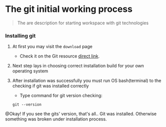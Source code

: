 # The git initial working process

> The are description for starting workspace with git technologies

### Installing git

1. At first you may visit the `download` page
   - Check it on the Git resource [direct link](https://git-scm.com/downloads).
2. Next step lays in choosing correct installation build for your own operating system
3. After installation was successfully you must run OS bash(terminal) to the checking if git was installed correctly

   - Type command for git version checking:
	```
	git --version
	```
	
@Okay! If you see the gits' version, that's all.. Git was installed. Otherwise something was broken under installation process.